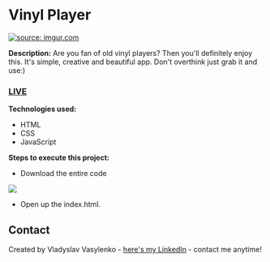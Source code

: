 # Vinyl Player
<a href="https://imgur.com/AifOwl1"><img src="https://i.imgur.com/AifOwl1.gif" title="source: imgur.com" /></a>

**Description:**
Are you fan of old vinyl players? Then you'll definitely enjoy this. It's simple, creative and beautiful app. Don't overthink just grab it and use:)
### [LIVE](https://vladyslav-vasylenko.github.io/Vinyl-Player/)
**Technologies used:**
 - HTML
 - CSS
 - JavaScript
 
 **Steps to execute this project:**
 - Download the entire code
 
![](https://i.imgur.com/mzqjgS4.png)
 - Open up the index.html.
 
## Contact
Created by Vladyslav Vasylenko - [here's my LinkedIn](https://www.linkedin.com/in/vladvasylenko/) - contact me anytime!

